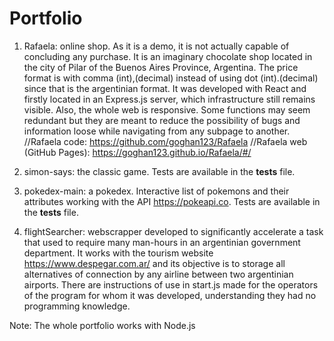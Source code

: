 # Portfolio

1. Rafaela: online shop. As it is a demo, it is not actually capable of concluding any purchase. It is an imaginary chocolate shop located in the city of Pilar of the Buenos Aires Province, Argentina. The price format is with comma (int),(decimal) instead of using dot (int).(decimal) since that is the argentinian format. It was developed with React and firstly located in an Express.js server, which infrastructure still remains visible. Also, the whole web is responsive. Some functions may seem redundant but they are meant to reduce the possibility of bugs and information loose while navigating from any subpage to another.
//Rafaela code: https://github.com/goghan123/Rafaela
//Rafaela web (GitHub Pages): https://goghan123.github.io/Rafaela/#/

2. simon-says: the classic game. Tests are available in the __tests__ file.

3. pokedex-main: a pokedex. Interactive list of pokemons and their attributes working with the API https://pokeapi.co. Tests are available in the __tests__ file.

4. flightSearcher: webscrapper developed to significantly accelerate a task that used to require many man-hours in an argentinian government department. It works with the tourism website https://www.despegar.com.ar/ and its objective is to storage all alternatives of connection by any airline between two argentinian airports. There are instructions of use in start.js made for the operators of the program for whom it was developed, understanding they had no programming knowledge.

Note: The whole portfolio works with Node.js
